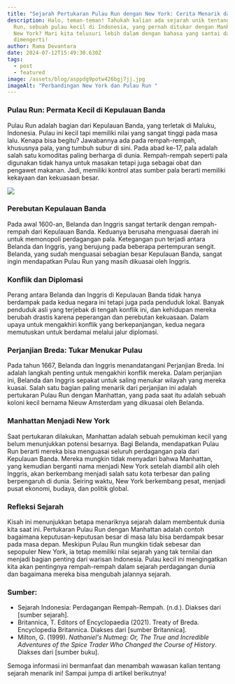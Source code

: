 ```yaml
---
title: "Sejarah Pertukaran Pulau Run dengan New York: Cerita Menarik dari Masa Lalu"
description: Halo, teman-teman! Tahukah kalian ada sejarah unik tentang Pulau
  Run, sebuah pulau kecil di Indonesia, yang pernah ditukar dengan Manhattan,
  New York? Mari kita telusuri lebih dalam dengan bahasa yang santai dan mudah
  dimengerti!
author: Rama Devantara
date: 2024-07-12T15:49:30.630Z
tags:
  - post
  - featured
image: /assets/blog/asppdg9potw426bgj7jj.jpg
imageAlt: "Perbandingan New York dan Pulau Run "
---
```

<!--StartFragment-->

### Pulau Run: Permata Kecil di Kepulauan Banda

Pulau Run adalah bagian dari Kepulauan Banda, yang terletak di Maluku, Indonesia. Pulau ini kecil tapi memiliki nilai yang sangat tinggi pada masa lalu. Kenapa bisa begitu? Jawabannya ada pada rempah-rempah, khususnya pala, yang tumbuh subur di sini. Pada abad ke-17, pala adalah salah satu komoditas paling berharga di dunia. Rempah-rempah seperti pala digunakan tidak hanya untuk masakan tetapi juga sebagai obat dan pengawet makanan. Jadi, memiliki kontrol atas sumber pala berarti memiliki kekayaan dan kekuasaan besar.



![](/assets/blog/image_2024-07-13_000302980.png)

### Perebutan Kepulauan Banda

Pada awal 1600-an, Belanda dan Inggris sangat tertarik dengan rempah-rempah dari Kepulauan Banda. Keduanya berusaha menguasai daerah ini untuk memonopoli perdagangan pala. Ketegangan pun terjadi antara Belanda dan Inggris, yang berujung pada beberapa pertempuran sengit. Belanda, yang sudah menguasai sebagian besar Kepulauan Banda, sangat ingin mendapatkan Pulau Run yang masih dikuasai oleh Inggris.

### Konflik dan Diplomasi

Perang antara Belanda dan Inggris di Kepulauan Banda tidak hanya berdampak pada kedua negara ini tetapi juga pada penduduk lokal. Banyak penduduk asli yang terjebak di tengah konflik ini, dan kehidupan mereka berubah drastis karena peperangan dan perebutan kekuasaan. Dalam upaya untuk mengakhiri konflik yang berkepanjangan, kedua negara memutuskan untuk berdamai melalui jalur diplomasi.

### Perjanjian Breda: Tukar Menukar Pulau

Pada tahun 1667, Belanda dan Inggris menandatangani Perjanjian Breda. Ini adalah langkah penting untuk mengakhiri konflik mereka. Dalam perjanjian ini, Belanda dan Inggris sepakat untuk saling menukar wilayah yang mereka kuasai. Salah satu bagian paling menarik dari perjanjian ini adalah pertukaran Pulau Run dengan Manhattan, yang pada saat itu adalah sebuah koloni kecil bernama Nieuw Amsterdam yang dikuasai oleh Belanda.

### Manhattan Menjadi New York

Saat pertukaran dilakukan, Manhattan adalah sebuah pemukiman kecil yang belum menunjukkan potensi besarnya. Bagi Belanda, mendapatkan Pulau Run berarti mereka bisa menguasai seluruh perdagangan pala dari Kepulauan Banda. Mereka mungkin tidak menyadari bahwa Manhattan, yang kemudian berganti nama menjadi New York setelah diambil alih oleh Inggris, akan berkembang menjadi salah satu kota terbesar dan paling berpengaruh di dunia. Seiring waktu, New York berkembang pesat, menjadi pusat ekonomi, budaya, dan politik global.

### Refleksi Sejarah

Kisah ini menunjukkan betapa menariknya sejarah dalam membentuk dunia kita saat ini. Pertukaran Pulau Run dengan Manhattan adalah contoh bagaimana keputusan-keputusan besar di masa lalu bisa berdampak besar pada masa depan. Meskipun Pulau Run mungkin tidak sebesar dan sepopuler New York, ia tetap memiliki nilai sejarah yang tak ternilai dan menjadi bagian penting dari warisan Indonesia. Pulau kecil ini mengingatkan kita akan pentingnya rempah-rempah dalam sejarah perdagangan dunia dan bagaimana mereka bisa mengubah jalannya sejarah.

### Sumber:

* Sejarah Indonesia: Perdagangan Rempah-Rempah. (n.d.). Diakses dari \[sumber sejarah].
* Britannica, T. Editors of Encyclopaedia (2021). Treaty of Breda. Encyclopedia Britannica. Diakses dari \[sumber Britannica].
* Milton, G. (1999). *Nathaniel's Nutmeg: Or, The True and Incredible Adventures of the Spice Trader Who Changed the Course of History*. Diakses dari \[sumber buku].

Semoga informasi ini bermanfaat dan menambah wawasan kalian tentang sejarah menarik ini! Sampai jumpa di artikel berikutnya!

<!--EndFragment-->
